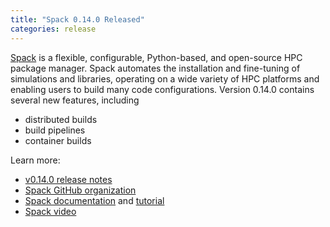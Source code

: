 ```yaml
---
title: "Spack 0.14.0 Released"
categories: release
---
```


[Spack](https://github.com/spack) is a flexible, configurable, Python-based, and open-source HPC package manager. Spack automates the installation and fine-tuning of simulations and libraries, operating on a wide variety of HPC platforms and enabling users to build many code configurations.
Version 0.14.0 contains several new features, including
- distributed builds
- build pipelines
- container builds

Learn more:
- [v0.14.0 release notes](https://github.com/spack/spack/releases/tag/v0.14.0)
- [Spack GitHub organization](https://github.com/spack)
- [Spack documentation](https://spack.readthedocs.io/en/latest/) and [tutorial](https://spack-tutorial.readthedocs.io/en/latest/)
- [Spack video](https://youtu.be/D0p5xpsboK4)
